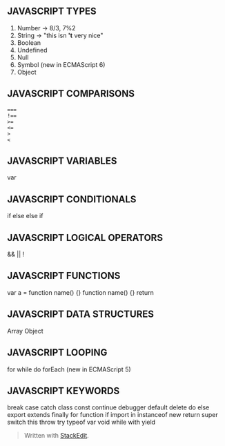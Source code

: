 JAVASCRIPT TYPES
-----------------
1. Number  -> 8/3, 7%2
2. String -> "this isn **\'t** very nice"
3. Boolean
4. Undefined
5. Null
 6. Symbol (new in ECMAScript 6) 
7. Object

JAVASCRIPT COMPARISONS
-----------------

    ===
    !==
    >=
    <=
    >
    <

JAVASCRIPT VARIABLES
-----------------
var
<!-- let (new in ECMAScript 6)-->  
<!-- const (new in ECMAScript 6)-->

JAVASCRIPT CONDITIONALS
-----------------
if
else
else if
<!-- ternary operator -->
<!-- switch -->


JAVASCRIPT LOGICAL OPERATORS
-----------------
&&
||
!

JAVASCRIPT FUNCTIONS
-----------------
var a = function name() {}
function name() {}
return
<!-- () => (new in ECMAScript 6) -->

JAVASCRIPT DATA STRUCTURES
-----------------
Array
Object

JAVASCRIPT LOOPING
-----------------
for
while
do 
forEach (new in ECMAScript 5) 


JAVASCRIPT KEYWORDS
-----------------
break
case
catch
class
const
continue
debugger
default
delete
do
else
export
extends
finally
for
function
if
import
in
instanceof
new
return
super
switch
this
throw
try
typeof
var
void
while
with
yield



> Written with [StackEdit](https://stackedit.io/).
<!--stackedit_data:
eyJoaXN0b3J5IjpbLTExMTg2OTUzOTUsMTQxOTQ4NjU2MCw3Mz
A5OTgxMTZdfQ==
-->